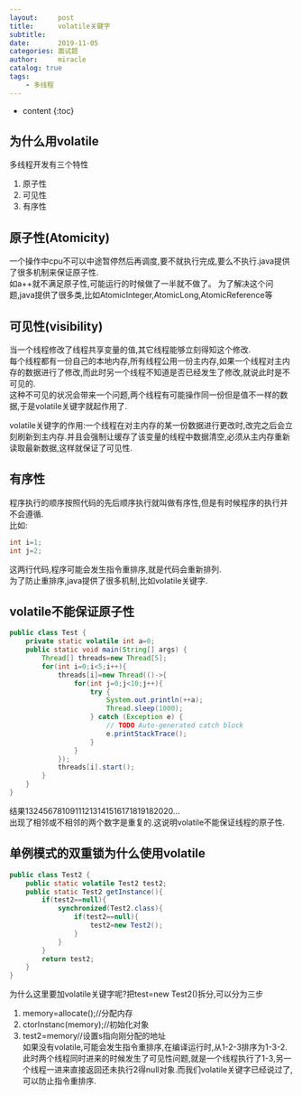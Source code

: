 ```yaml
---
layout:     post
title:      volatile关键字
subtitle:   
date:       2019-11-05
categories: 面试题
author:     miracle
catalog: true
tags:
    - 多线程
---
```


* content
{:toc}

## 为什么用volatile

多线程开发有三个特性
1. 原子性
2. 可见性
3. 有序性

## 原子性(Atomicity)

一个操作中cpu不可以中途暂停然后再调度,要不就执行完成,要么不执行.java提供了很多机制来保证原子性.  
如a++就不满足原子性,可能运行的时候做了一半就不做了。
为了解决这个问题,java提供了很多类,比如AtomicInteger,AtomicLong,AtomicReference等

## 可见性(visibility)

当一个线程修改了线程共享变量的值,其它线程能够立刻得知这个修改.  
每个线程都有一份自己的本地内存,所有线程公用一份主内存,如果一个线程对主内存的数据进行了修改,而此时另一个线程不知道是否已经发生了修改,就说此时是不可见的.  
这种不可见的状况会带来一个问题,两个线程有可能操作同一份但是值不一样的数据,于是volatile关键字就起作用了.  

volatile关键字的作用:一个线程在对主内存的某一份数据进行更改时,改完之后会立刻刷新到主内存.并且会强制让缓存了该变量的线程中数据清空,必须从主内存重新读取最新数据,这样就保证了可见性.

## 有序性

程序执行的顺序按照代码的先后顺序执行就叫做有序性,但是有时候程序的执行并不会遵循.  
比如:

```java
int i=1;
int j=2;
```

这两行代码,程序可能会发生指令重排序,就是代码会重新排列.  
为了防止重排序,java提供了很多机制,比如volatile关键字.  

## volatile不能保证原子性

```java
public class Test {
	private static volatile int a=0;
	public static void main(String[] args) {
		Thread[] threads=new Thread[5];
		for(int i=0;i<5;i++){
			threads[i]=new Thread(()->{
				for(int j=0;j<10;j++){
					try {
						System.out.println(++a);
						Thread.sleep(1000);
					} catch (Exception e) {
						// TODO Auto-generated catch block
						e.printStackTrace();
					}
				}
			});
			threads[i].start();
		}
	}
}
```
结果13245678109111213141516171819182020...  
出现了相邻或不相邻的两个数字是重复的.这说明volatile不能保证线程的原子性.

## 单例模式的双重锁为什么使用volatile

```java
public class Test2 {
	public static volatile Test2 test2;
	public static Test2 getInstance(){
		if(test2==null){
			synchronized(Test2.class){
				if(test2==null){
					test2=new Test2();
				}
			}
		}
		return test2;
	}
}
```

为什么这里要加volatile关键字呢?把test=new Test2()拆分,可以分为三步
1. memory=allocate();//分配内存
2. ctorInstanc(memory);//初始化对象
3. test2=memory//设置s指向刚分配的地址  
如果没有volatile,可能会发生指令重排序,在编译运行时,从1-2-3排序为1-3-2.此时两个线程同时进来的时候发生了可见性问题,就是一个线程执行了1-3,另一个线程一进来直接返回还未执行2得null对象.而我们volatile关键字已经说过了,可以防止指令重排序.

